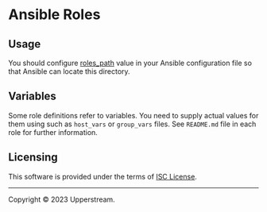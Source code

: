 # Ansible Roles

## Usage

You should configure [roles_path](http://docs.ansible.com/ansible/latest/intro_configuration.html#roles-path)
value in your Ansible configuration file so that Ansible can locate
this directory.

## Variables

Some role definitions refer to variables.  You need to supply actual
values for them using such as `host_vars` or `group_vars` files.  See
`README.md` file in each role for further information.

## Licensing

This software is provided under the terms of
[ISC License](http://www.isc.org/downloads/software-support-policy/isc-license/).

- - -

Copyright &copy; 2023 Upperstream.
